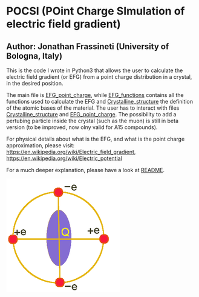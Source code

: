 # POCSI (POint Charge SImulation of electric field gradient)

## Author: Jonathan Frassineti (University of Bologna, Italy)

This is the code I wrote in Python3 that allows the user to calculate the electric field gradient (or EFG) from a point charge distribution in a crystal,
in the desired position.

The main file is [EFG_point_charge](https://github.com/JonathanFrassineti/Point-Charge-Electric-Field-Gradient/blob/master/EFG_point_charge.py), while [EFG_functions](https://github.com/JonathanFrassineti/Point-Charge-Electric-Field-Gradient/blob/master/EFG_functions.py) contains all the functions used to calculate the EFG and [Crystalline_structure](https://github.com/JonathanFrassineti/Point-Charge-Electric-Field-Gradient/blob/master/Crystalline_structure.py) the definition of the atomic bases of the material. 
The user has to interact with files [Crystalline_structure](https://github.com/JonathanFrassineti/Point-Charge-Electric-Field-Gradient/blob/master/Crystalline_structure.py) and [EFG_point_charge](https://github.com/JonathanFrassineti/Point-Charge-Electric-Field-Gradient/blob/master/EFG_point_charge.py). 
The possibility to add a pertubing particle inside the crystal (such as the muon) is still in beta version (to be improved, now olny valid for A15 compounds).

For physical details about what is the EFG, and what is the point charge approximation, please visit:
https://en.wikipedia.org/wiki/Electric_field_gradient, https://en.wikipedia.org/wiki/Electric_potential

For a much deeper explanation, please have a look at [README](https://github.com/JonathanFrassineti/Point-Charge-Electric-Field-Gradient/blob/main/README.pdf).

![EFG1](./EFG.gif)
